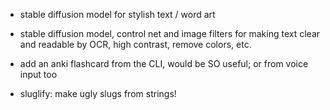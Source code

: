 - stable diffusion model for stylish text / word art
- stable diffusion model, control net and image filters for making text clear and readable by OCR, high contrast, remove colors, etc.

- add an anki flashcard from the CLI, would be SO useful; or from voice input too

- sluglify: make ugly slugs from strings!

